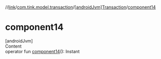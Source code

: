 //[link](../../index.md)/[com.tink.model.transaction](../index.md)/[[androidJvm]Transaction](index.md)/[component14](component14.md)



# component14  
[androidJvm]  
Content  
operator fun [component14](component14.md)(): Instant  



